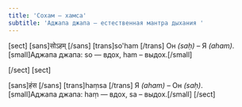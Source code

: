 ```yaml
---
title: 'Сохам — хамса'
subtitle: 'Аджапа джапа — естественная мантра дыхания '
---
```


[sect]
[sans]सोऽहम् [/sans]
[trans]so'ham [/trans]
Он _(saḥ)_ – Я _(aham)_.    
[small]Аджапа джапа: so — вдох, ham – выдох.[/small]

[/sect]
[sect]

[sans]हंस [/sans]
[trans]haṃsa [/trans]
Я _(aham)_ – Он _(saḥ)_.    
[small]Аджапа джапа: haṃ — вдох, sa – выдох.[/small]
[/sect]
